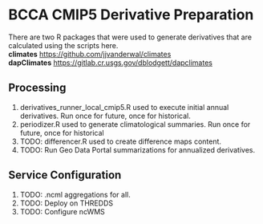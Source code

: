 BCCA CMIP5 Derivative Preparation
=================================

There are two R packages that were used to generate derivatives that are calculated using the scripts here.  
**climates** https://github.com/jjvanderwal/climates  
**dapClimates** https://gitlab.cr.usgs.gov/dblodgett/dapclimates

Processing 
----------
1. derivatives_runner_local_cmip5.R used to execute initial annual derivatives. Run once for future, once for historical.
2. periodizer.R used to generate climatological summaries. Run once for future, once for historical
3. TODO: differencer.R used to create difference maps content.
4. TODO: Run Geo Data Portal summarizations for annualized derivatives.

Service Configuration
---------------------
1. TODO: .ncml aggregations for all.
2. TODO: Deploy on THREDDS
3. TODO: Configure ncWMS